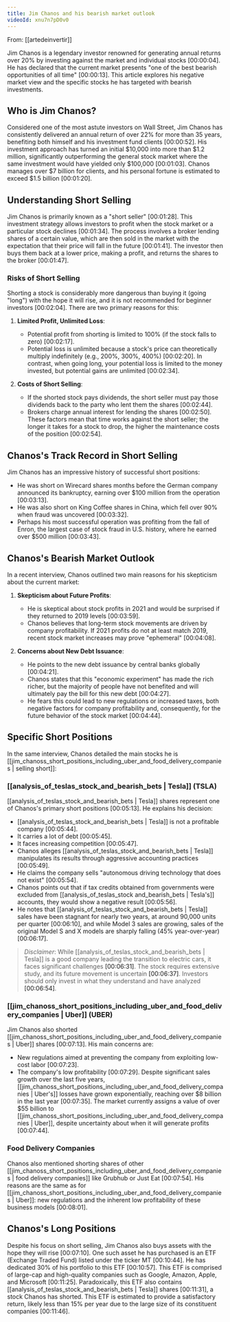 ```yaml
---
title: Jim Chanos and his bearish market outlook
videoId: xnu7n7pD0v0
---
```


From: [[artedeinvertir]] <br/> 

Jim Chanos is a legendary investor renowned for generating annual returns over 20% by investing against the market and individual stocks <a class="yt-timestamp" data-t="00:00:04">[00:00:04]</a>. He has declared that the current market presents "one of the best bearish opportunities of all time" <a class="yt-timestamp" data-t="00:00:13">[00:00:13]</a>. This article explores his negative market view and the specific stocks he has targeted with bearish investments.

## Who is Jim Chanos?

Considered one of the most astute investors on Wall Street, Jim Chanos has consistently delivered an annual return of over 22% for more than 35 years, benefiting both himself and his investment fund clients <a class="yt-timestamp" data-t="00:00:52">[00:00:52]</a>. His investment approach has turned an initial $10,000 into more than $1.2 million, significantly outperforming the general stock market where the same investment would have yielded only $100,000 <a class="yt-timestamp" data-t="00:01:03">[00:01:03]</a>. Chanos manages over $7 billion for clients, and his personal fortune is estimated to exceed $1.5 billion <a class="yt-timestamp" data-t="00:01:20">[00:01:20]</a>.

## Understanding Short Selling

Jim Chanos is primarily known as a "short seller" <a class="yt-timestamp" data-t="00:01:28">[00:01:28]</a>. This investment strategy allows investors to profit when the stock market or a particular stock declines <a class="yt-timestamp" data-t="00:01:34">[00:01:34]</a>. The process involves a broker lending shares of a certain value, which are then sold in the market with the expectation that their price will fall in the future <a class="yt-timestamp" data-t="00:01:41">[00:01:41]</a>. The investor then buys them back at a lower price, making a profit, and returns the shares to the broker <a class="yt-timestamp" data-t="00:01:47">[00:01:47]</a>.

### Risks of Short Selling

Shorting a stock is considerably more dangerous than buying it (going "long") with the hope it will rise, and it is not recommended for beginner investors <a class="yt-timestamp" data-t="00:02:04">[00:02:04]</a>. There are two primary reasons for this:

1.  **Limited Profit, Unlimited Loss**:
    *   Potential profit from shorting is limited to 100% (if the stock falls to zero) <a class="yt-timestamp" data-t="00:02:17">[00:02:17]</a>.
    *   Potential loss is unlimited because a stock's price can theoretically multiply indefinitely (e.g., 200%, 300%, 400%) <a class="yt-timestamp" data-t="00:02:20">[00:02:20]</a>. In contrast, when going long, your potential loss is limited to the money invested, but potential gains are unlimited <a class="yt-timestamp" data-t="00:02:34">[00:02:34]</a>.

2.  **Costs of Short Selling**:
    *   If the shorted stock pays dividends, the short seller must pay those dividends back to the party who lent them the shares <a class="yt-timestamp" data-t="00:02:44">[00:02:44]</a>.
    *   Brokers charge annual interest for lending the shares <a class="yt-timestamp" data-t="00:02:50">[00:02:50]</a>.
    These factors mean that time works against the short seller; the longer it takes for a stock to drop, the higher the maintenance costs of the position <a class="yt-timestamp" data-t="00:02:54">[00:02:54]</a>.

## Chanos's Track Record in Short Selling

Jim Chanos has an impressive history of successful short positions:
*   He was short on Wirecard shares months before the German company announced its bankruptcy, earning over $100 million from the operation <a class="yt-timestamp" data-t="00:03:13">[00:03:13]</a>.
*   He was also short on King Coffee shares in China, which fell over 90% when fraud was uncovered <a class="yt-timestamp" data-t="00:03:32">[00:03:32]</a>.
*   Perhaps his most successful operation was profiting from the fall of Enron, the largest case of stock fraud in U.S. history, where he earned over $500 million <a class="yt-timestamp" data-t="00:03:43">[00:03:43]</a>.

## Chanos's Bearish Market Outlook

In a recent interview, Chanos outlined two main reasons for his skepticism about the current market:

1.  **Skepticism about Future Profits**:
    *   He is skeptical about stock profits in 2021 and would be surprised if they returned to 2019 levels <a class="yt-timestamp" data-t="00:03:59">[00:03:59]</a>.
    *   Chanos believes that long-term stock movements are driven by company profitability. If 2021 profits do not at least match 2019, recent stock market increases may prove "ephemeral" <a class="yt-timestamp" data-t="00:04:08">[00:04:08]</a>.

2.  **Concerns about New Debt Issuance**:
    *   He points to the new debt issuance by central banks globally <a class="yt-timestamp" data-t="00:04:21">[00:04:21]</a>.
    *   Chanos states that this "economic experiment" has made the rich richer, but the majority of people have not benefited and will ultimately pay the bill for this new debt <a class="yt-timestamp" data-t="00:04:27">[00:04:27]</a>.
    *   He fears this could lead to new regulations or increased taxes, both negative factors for company profitability and, consequently, for the future behavior of the stock market <a class="yt-timestamp" data-t="00:04:44">[00:04:44]</a>.

## Specific Short Positions

In the same interview, Chanos detailed the main stocks he is [[jim_chanoss_short_positions_including_uber_and_food_delivery_companies | selling short]]:

### [[analysis_of_teslas_stock_and_bearish_bets | Tesla]] (TSLA)

[[analysis_of_teslas_stock_and_bearish_bets | Tesla]] shares represent one of Chanos's primary short positions <a class="yt-timestamp" data-t="00:05:13">[00:05:13]</a>. He explains his decision:
*   [[analysis_of_teslas_stock_and_bearish_bets | Tesla]] is not a profitable company <a class="yt-timestamp" data-t="00:05:44">[00:05:44]</a>.
*   It carries a lot of debt <a class="yt-timestamp" data-t="00:05:45">[00:05:45]</a>.
*   It faces increasing competition <a class="yt-timestamp" data-t="00:05:47">[00:05:47]</a>.
*   Chanos alleges [[analysis_of_teslas_stock_and_bearish_bets | Tesla]] manipulates its results through aggressive accounting practices <a class="yt-timestamp" data-t="00:05:49">[00:05:49]</a>.
*   He claims the company sells "autonomous driving technology that does not exist" <a class="yt-timestamp" data-t="00:05:54">[00:05:54]</a>.
*   Chanos points out that if tax credits obtained from governments were excluded from [[analysis_of_teslas_stock and_bearish_bets | Tesla's]] accounts, they would show a negative result <a class="yt-timestamp" data-t="00:05:56">[00:05:56]</a>.
*   He notes that [[analysis_of_teslas_stock_and_bearish_bets | Tesla]] sales have been stagnant for nearly two years, at around 90,000 units per quarter <a class="yt-timestamp" data-t="00:06:10">[00:06:10]</a>, and while Model 3 sales are growing, sales of the original Model S and X models are sharply falling (45% year-over-year) <a class="yt-timestamp" data-t="00:06:17">[00:06:17]</a>.

> *Disclaimer*: While [[analysis_of_teslas_stock_and_bearish_bets | Tesla]] is a good company leading the transition to electric cars, it faces significant challenges <a class="yt-timestamp" data-t="00:06:31">[00:06:31]</a>. The stock requires extensive study, and its future movement is uncertain <a class="yt-timestamp" data-t="00:06:37">[00:06:37]</a>. Investors should only invest in what they understand and have analyzed <a class="yt-timestamp" data-t="00:06:54">[00:06:54]</a>.

### [[jim_chanoss_short_positions_including_uber_and_food_delivery_companies | Uber]] (UBER)

Jim Chanos also shorted [[jim_chanoss_short_positions_including_uber_and_food_delivery_companies | Uber]] shares <a class="yt-timestamp" data-t="00:07:13">[00:07:13]</a>. His main concerns are:
*   New regulations aimed at preventing the company from exploiting low-cost labor <a class="yt-timestamp" data-t="00:07:23">[00:07:23]</a>.
*   The company's low profitability <a class="yt-timestamp" data-t="00:07:29">[00:07:29]</a>.
Despite significant sales growth over the last five years, [[jim_chanoss_short_positions_including_uber_and_food_delivery_companies | Uber's]] losses have grown exponentially, reaching over $8 billion in the last year <a class="yt-timestamp" data-t="00:07:35">[00:07:35]</a>. The market currently assigns a value of over $55 billion to [[jim_chanoss_short_positions_including_uber_and_food_delivery_companies | Uber]], despite uncertainty about when it will generate profits <a class="yt-timestamp" data-t="00:07:44">[00:07:44]</a>.

### Food Delivery Companies

Chanos also mentioned shorting shares of other [[jim_chanoss_short_positions_including_uber_and_food_delivery_companies | food delivery companies]] like Grubhub or Just Eat <a class="yt-timestamp" data-t="00:07:54">[00:07:54]</a>. His reasons are the same as for [[jim_chanoss_short_positions_including_uber_and_food_delivery_companies | Uber]]: new regulations and the inherent low profitability of these business models <a class="yt-timestamp" data-t="00:08:01">[00:08:01]</a>.

## Chanos's Long Positions

Despite his focus on short selling, Jim Chanos also buys assets with the hope they will rise <a class="yt-timestamp" data-t="00:07:10">[00:07:10]</a>. One such asset he has purchased is an ETF (Exchange Traded Fund) listed under the ticker MT <a class="yt-timestamp" data-t="00:10:44">[00:10:44]</a>. He has dedicated 30% of his portfolio to this ETF <a class="yt-timestamp" data-t="00:10:57">[00:10:57]</a>. This ETF is comprised of large-cap and high-quality companies such as Google, Amazon, Apple, and Microsoft <a class="yt-timestamp" data-t="00:11:25">[00:11:25]</a>. Paradoxically, this ETF also contains [[analysis_of_teslas_stock_and_bearish_bets | Tesla]] shares <a class="yt-timestamp" data-t="00:11:31">[00:11:31]</a>, a stock Chanos has shorted. This ETF is estimated to provide a satisfactory return, likely less than 15% per year due to the large size of its constituent companies <a class="yt-timestamp" data-t="00:11:46">[00:11:46]</a>.